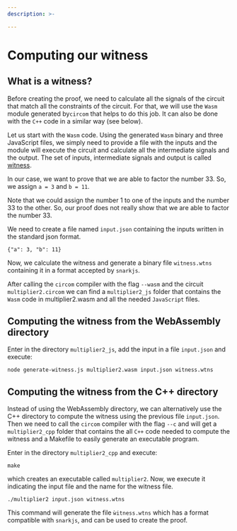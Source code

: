 ```yaml
---
description: >-

---
```


# Computing our witness

## What is a witness?

Before creating the proof, we need to calculate all the signals of the circuit that match all the constraints of the circuit. For that, we will use the `Wasm` module generated by`circom` that helps to do this job. It can also be done with the `C++` code in a similar way (see below).

Let us start with the `Wasm` code. Using the generated `Wasm` binary and three JavaScript files, we simply need to provide a file with the inputs and the module will execute the circuit and calculate all the intermediate signals and the output. The set of inputs, intermediate signals and output is called [witness](/background/background#witness).

In our case, we want to prove that we are able to factor the number 33. So, we assign `a = 3` and `b = 11`.

Note that we could assign the number 1 to one of the inputs and the number 33 to the other. So, our proof does not really show that we are able to factor the number 33. 

We need to create a file named `input.json` containing the inputs written in the standard json format.

```text
{"a": 3, "b": 11}
```

Now, we calculate the witness and generate a binary file `witness.wtns` containing it in a format accepted by `snarkjs`.

After calling the `circom` compiler with the flag `--wasm` and the circuit `multiplier2.circom` we can find a `multiplier2_js` folder that contains the `Wasm` code in multiplier2.wasm and all the needed `JavaScript` files.

## Computing the witness from the WebAssembly directory <a id="witness-from-wasm-directory"></a>

Enter in the directory `multiplier2_js`, add the input in a file `input.json` and execute:

```text
node generate-witness.js multiplier2.wasm input.json witness.wtns
```

## Computing the witness from the C++ directory <a id="witness-from-c-directory"></a>

Instead of using the WebAssembly directory, we can alternatively use the C++ directory to compute the witness using the previous file `input.json`. Then we need to call the `circom` compiler with the flag `--c` and will get a `multiplier2_cpp` folder that contains the all `C++` code needed to compute the witness and a Makefile to easily generate an executable program.

Enter in the directory `multiplier2_cpp` and execute:

```text
make
```


which creates an executable called `multiplier2`. Now, we execute it indicating the input file and the name for the witness file. 

```text
./multiplier2 input.json witness.wtns
```

This command will generate the file `ẁitness.wtns` which has a format compatible with `snarkjs`, and can be used to create the proof. 

<!--
g++ -pthread -o circuit-512-32-256-64 -I ../../Fr -I ../../ ../../main.cpp ../../Fr/fr.o ../../Fr/fr.cpp ../../calcwit.cpp ../../utils.cpp circuit-512-32-256-64.cpp -lgmp -O3

g++ -pthread -o circuit-512-32-256-64 -I Fr main.cpp Fr/fr.o Fr/fr.cpp calcwit.cpp utils.cpp circuit-512-32-256-64.cpp -lgmp -O3

g++ -pthread -o circuit-512-32-256-64 main.cpp fr.o fr.cpp calcwit.cpp utils.cpp circuit-512-32-256-64.cpp -lgmp -O3

To run the previous lines we can use make.
But first need to install some dependencies:

sudo apt install libgmp3-dev nasm

./aliascheck_test 

Usage: ./aliascheck_test <input.json> <output.wtns>

wtns is a binary format for the witness.

fr.asm is a field arithmetic in assembly.
fr_asm.o is the compiled with nasm of the previous one.

fr.cpp is the c++ that includes the previous program.
-->